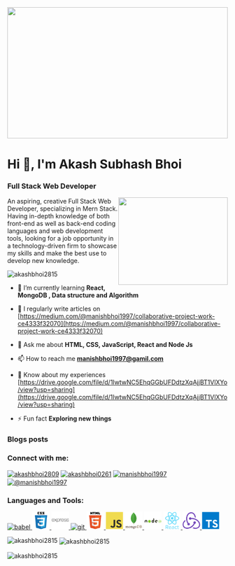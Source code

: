<img width="100%" height="300px" src="https://thumbs.gfycat.com/DependableJoyousAsianwaterbuffalo.webp"/>
<h1>Hi 👋, I'm Akash Subhash Bhoi</h1>
<h3>Full Stack Web Developer</h3>
<div>
<img src="https://i.giphy.com/media/qgQUggAC3Pfv687qPC/giphy.webp" width="250px" height="200px" align="right"/>
<p align="left">An aspiring, creative Full Stack Web Developer, specializing in Mern
Stack. Having in-depth knowledge of both front-end as well as
back-end coding languages and web development tools, looking
for a job opportunity in a technology-driven firm to showcase my
skills and make the best use to develop new knowledge.</p>
</div>

<p align="left"> <img src="https://komarev.com/ghpvc/?username=akashbhoi2815&label=Profile%20views&color=0e75b6&style=flat" alt="akashbhoi2815" /> </p>

- 🌱 I’m currently learning **React, MongoDB , Data structure and Algorithm**

- 📝 I regularly write articles on [https://medium.com/@manishbhoi1997/collaborative-project-work-ce4333f32070](https://medium.com/@manishbhoi1997/collaborative-project-work-ce4333f32070)

- 💬 Ask me about **HTML, CSS, JavaScript, React and Node Js**

- 📫 How to reach me **manishbhoi1997@gamil.com**

- 📄 Know about my experiences [https://drive.google.com/file/d/1IwtwNC5EhqGGbUFDdtzXqAjjBT1VlXYo/view?usp=sharing](https://drive.google.com/file/d/1IwtwNC5EhqGGbUFDdtzXqAjjBT1VlXYo/view?usp=sharing)

- ⚡ Fun fact **Exploring new things**

### Blogs posts
<!-- BLOG-POST-LIST:START -->
<!-- BLOG-POST-LIST:END -->

<h3 align="left">Connect with me:</h3>
<p align="left">
<a href="https://twitter.com/akashbhoi2809" target="blank"><img align="center" src="https://raw.githubusercontent.com/rahuldkjain/github-profile-readme-generator/master/src/images/icons/Social/twitter.svg" alt="akashbhoi2809" height="30" width="40" /></a>
<a href="https://linkedin.com/in/akashbhoi0261" target="blank"><img align="center" src="https://raw.githubusercontent.com/rahuldkjain/github-profile-readme-generator/master/src/images/icons/Social/linked-in-alt.svg" alt="akashbhoi0261" height="30" width="40" /></a>
<a href="https://codesandbox.com/manishbhoi1997" target="blank"><img align="center" src="https://raw.githubusercontent.com/rahuldkjain/github-profile-readme-generator/master/src/images/icons/Social/codesandbox.svg" alt="manishbhoi1997" height="30" width="40" /></a>
<a href="https://medium.com/@manishbhoi1997" target="blank"><img align="center" src="https://raw.githubusercontent.com/rahuldkjain/github-profile-readme-generator/master/src/images/icons/Social/medium.svg" alt="@manishbhoi1997" height="30" width="40" /></a>
</p>

<h3 align="left">Languages and Tools:</h3>
<p align="left"> <a href="https://babeljs.io/" target="_blank" rel="noreferrer"> <img src="https://www.vectorlogo.zone/logos/babeljs/babeljs-icon.svg" alt="babel" width="40" height="40"/> </a> <a href="https://www.w3schools.com/css/" target="_blank" rel="noreferrer"> <img src="https://raw.githubusercontent.com/devicons/devicon/master/icons/css3/css3-original-wordmark.svg" alt="css3" width="40" height="40"/> </a> <a href="https://expressjs.com" target="_blank" rel="noreferrer"> <img src="https://raw.githubusercontent.com/devicons/devicon/master/icons/express/express-original-wordmark.svg" alt="express" width="40" height="40"/> </a> <a href="https://git-scm.com/" target="_blank" rel="noreferrer"> <img src="https://www.vectorlogo.zone/logos/git-scm/git-scm-icon.svg" alt="git" width="40" height="40"/> </a> <a href="https://www.w3.org/html/" target="_blank" rel="noreferrer"> <img src="https://raw.githubusercontent.com/devicons/devicon/master/icons/html5/html5-original-wordmark.svg" alt="html5" width="40" height="40"/> </a> <a href="https://developer.mozilla.org/en-US/docs/Web/JavaScript" target="_blank" rel="noreferrer"> <img src="https://raw.githubusercontent.com/devicons/devicon/master/icons/javascript/javascript-original.svg" alt="javascript" width="40" height="40"/> </a> <a href="https://www.mongodb.com/" target="_blank" rel="noreferrer"> <img src="https://raw.githubusercontent.com/devicons/devicon/master/icons/mongodb/mongodb-original-wordmark.svg" alt="mongodb" width="40" height="40"/> </a> <a href="https://nodejs.org" target="_blank" rel="noreferrer"> <img src="https://raw.githubusercontent.com/devicons/devicon/master/icons/nodejs/nodejs-original-wordmark.svg" alt="nodejs" width="40" height="40"/> </a> <a href="https://reactjs.org/" target="_blank" rel="noreferrer"> <img src="https://raw.githubusercontent.com/devicons/devicon/master/icons/react/react-original-wordmark.svg" alt="react" width="40" height="40"/> </a> <a href="https://redux.js.org" target="_blank" rel="noreferrer"> <img src="https://raw.githubusercontent.com/devicons/devicon/master/icons/redux/redux-original.svg" alt="redux" width="40" height="40"/> </a> <a href="https://www.typescriptlang.org/" target="_blank" rel="noreferrer"> <img src="https://raw.githubusercontent.com/devicons/devicon/master/icons/typescript/typescript-original.svg" alt="typescript" width="40" height="40"/> </a> </p>

<p><img align="left" src="https://github-readme-stats.vercel.app/api/top-langs?username=akashbhoi2815&show_icons=true&locale=en&layout=compact" alt="akashbhoi2815" /></p>

<p>&nbsp;<img align="center" src="https://github-readme-stats.vercel.app/api?username=akashbhoi2815&show_icons=true&locale=en" alt="akashbhoi2815" /></p>

<p><img align="center" src="https://github-readme-streak-stats.herokuapp.com/?user=akashbhoi2815&" alt="akashbhoi2815" /></p>

